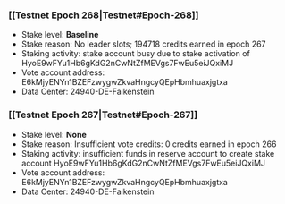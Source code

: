### [[Testnet Epoch 268|Testnet#Epoch-268]]
* Stake level: **Baseline**
* Stake reason: No leader slots; 194718 credits earned in epoch 267
* Staking activity: stake account busy due to stake activation of HyoE9wFYu1Hb6gKdG2nCwNtZfMEVgs7FwEu5eiJQxiMJ
* Vote account address: E6kMjyENYn1BZEFzwygwZkvaHngcyQEpHbmhuaxjgtxa
* Data Center: 24940-DE-Falkenstein
### [[Testnet Epoch 267|Testnet#Epoch-267]]
* Stake level: **None**
* Stake reason: Insufficient vote credits: 0 credits earned in epoch 266
* Staking activity: insufficient funds in reserve account to create stake account HyoE9wFYu1Hb6gKdG2nCwNtZfMEVgs7FwEu5eiJQxiMJ
* Vote account address: E6kMjyENYn1BZEFzwygwZkvaHngcyQEpHbmhuaxjgtxa
* Data Center: 24940-DE-Falkenstein